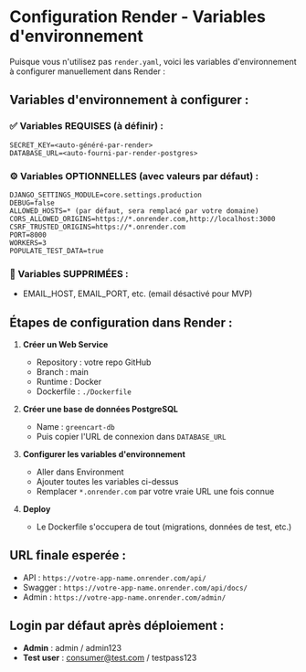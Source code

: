 # Configuration Render - Variables d'environnement

Puisque vous n'utilisez pas `render.yaml`, voici les variables d'environnement à configurer manuellement dans Render :

## Variables d'environnement à configurer :

### ✅ Variables REQUISES (à définir) :
```env
SECRET_KEY=<auto-généré-par-render>
DATABASE_URL=<auto-fourni-par-render-postgres>
```

### ⚙️ Variables OPTIONNELLES (avec valeurs par défaut) :
```env
DJANGO_SETTINGS_MODULE=core.settings.production
DEBUG=false
ALLOWED_HOSTS=* (par défaut, sera remplacé par votre domaine)
CORS_ALLOWED_ORIGINS=https://*.onrender.com,http://localhost:3000
CSRF_TRUSTED_ORIGINS=https://*.onrender.com
PORT=8000
WORKERS=3
POPULATE_TEST_DATA=true
```

### 🚫 Variables SUPPRIMÉES :
- EMAIL_HOST, EMAIL_PORT, etc. (email désactivé pour MVP)

## Étapes de configuration dans Render :

1. **Créer un Web Service**
   - Repository : votre repo GitHub
   - Branch : main
   - Runtime : Docker
   - Dockerfile : `./Dockerfile`

2. **Créer une base de données PostgreSQL**
   - Name : `greencart-db`
   - Puis copier l'URL de connexion dans `DATABASE_URL`

3. **Configurer les variables d'environnement**
   - Aller dans Environment 
   - Ajouter toutes les variables ci-dessus
   - Remplacer `*.onrender.com` par votre vraie URL une fois connue

4. **Deploy**
   - Le Dockerfile s'occupera de tout (migrations, données de test, etc.)

## URL finale esperée :
- API : `https://votre-app-name.onrender.com/api/`
- Swagger : `https://votre-app-name.onrender.com/api/docs/`
- Admin : `https://votre-app-name.onrender.com/admin/`

## Login par défaut après déploiement :
- **Admin** : admin / admin123
- **Test user** : consumer@test.com / testpass123